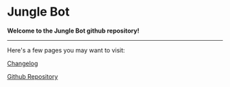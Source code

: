 # Jungle Bot

**Welcome to the Jungle Bot github repository!**

---

Here's a few pages you may want to visit:

[Changelog](https://github.com/Jexanti/Jungle-Bot/blob/main/pages/changelog/main.md)

[Github Repository](https://github.com/Jexanti/Jungle-Bot)